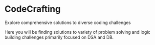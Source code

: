 # CodeCrafting
Explore comprehensive solutions to diverse coding challenges

Here you will be finding solutions to variety of problem solving and logic building challenges primarily focused on DSA and DB.
